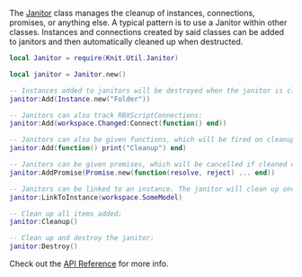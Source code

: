 The [Janitor](https://github.com/Sleitnick/Knit/blob/main/src/Util/Janitor.lua) class manages the cleanup of instances, connections, promises, or anything else. A typical pattern is to use a Janitor within other classes. Instances and connections created by said classes can be added to janitors and then automatically cleaned up when destructed.

```lua
local Janitor = require(Knit.Util.Janitor)

local janitor = Janitor.new()

-- Instances added to janitors will be destroyed when the janitor is cleaned up:
janitor:Add(Instance.new("Folder"))

-- Janitors can also track RBXScriptConnections:
janitor:Add(workspace.Changed:Connect(function() end))

-- Janitors can also be given functions, which will be fired on cleanup:
janitor:Add(function() print("Cleanup") end)

-- Janitors can be given promises, which will be cancelled if cleaned up:
janitor:AddPromise(Promise.new(function(resolve, reject) ... end))

-- Janitors can be linked to an instance. The janitor will clean up once the instance is destroyed:
janitor:LinkToInstance(workspace.SomeModel)

-- Clean up all items added:
janitor:Cleanup()

-- Clean up and destroy the janitor:
janitor:Destroy()
```

Check out the [API Reference](https://github.com/howmanysmall/Janitor#janitor-api) for more info.
